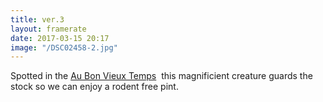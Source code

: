 ```yaml
---
title: ver.3
layout: framerate
date: 2017-03-15 20:17
image: "/DSC02458-2.jpg"
---
```

Spotted in the [Au Bon Vieux Temps](http://hopbot.eu/framerate/ver-2/)  this magnificient creature guards the stock so we can enjoy a rodent free pint.